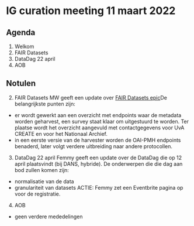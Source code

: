 # IG curation meeting 11 maart 2022

## Agenda
  1. Welkom
  2. FAIR Datasets
  3. DataDag 22 april
  4. AOB


## Notulen
2. FAIR Datasets
MW geeft een update over [FAIR Datasets epic](https://github.com/CLARIAH/clariah-plus/blob/main/shared-development-roadmap/epics/fair-datasets.md.)De belangrijkste punten zijn:
- er wordt gewerkt aan een overzicht met endpoints waar de metadata worden geharvest, een survey staat klaar om uitgestuurd te worden. Ter plaatse wordt het overzicht aangevuld met contactgegevens voor UvA CREATE en voor het Nationaal Archief.
- in een eerste versie van de harvester worden de OAI-PMH endpoints benaderd, later volgt verdere uitbreiding naar andere protocollen.
      
3. DataDag 22 april
Femmy geeft een update over de DataDag die op 12 april plaatsvindt (bij DANS, hybride). De onderwerpen die die dag aan bod zullen komen zijn:
- normalisatie van de data
- granulariteit van datasets
ACTIE: Femmy zet een Eventbrite pagina op voor de registratie.

4. AOB
- geen verdere mededelingen
